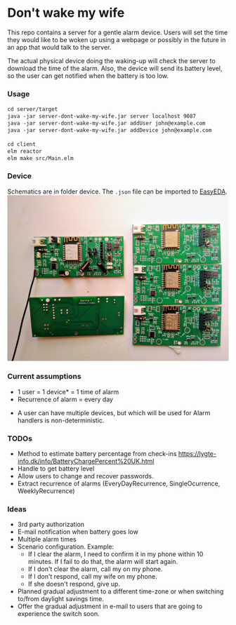 # Don't wake my wife

This repo contains a server for a gentle alarm device.
Users will set the time they would like to be woken
up using a webpage or possibly in the future in
an app that would talk to the server.

The actual physical device doing the waking-up will
check the server to download the time of the alarm.
Also, the device will send its battery level, so the
user can get notified when the battery is too low.

### Usage
```
cd server/target
java -jar server-dont-wake-my-wife.jar server localhost 9087
java -jar server-dont-wake-my-wife.jar addUser john@example.com
java -jar server-dont-wake-my-wife.jar addDevice john@example.com

cd client
elm reactor
elm make src/Main.elm
```

### Device

Schematics are in folder device. The `.json` file can be imported to [EasyEDA](https://easyeda.com/).
![Photo of manufactured PCBs](device/PCB%20photo.jpg)

### Current assumptions

- 1 user = 1 device* = 1 time of alarm
- Recurrence of alarm = every day
  
* A user can have multiple devices, but which will be
  used for Alarm handlers is non-deterministic.

### TODOs

- Method to estimate battery percentage from check-ins
  https://lygte-info.dk/info/BatteryChargePercent%20UK.html
- Handle to get battery level
- Allow users to change and recover passwords.
- Extract recurrence of alarms (EveryDayRecurrence, SingleOcurrence, WeeklyRecurrence)

### Ideas

- 3rd party authorization
- E-mail notification when battery goes low
- Multiple alarm times
- Scenario configuration. Example:
    - If I clear the alarm, I need to confirm it in my
      phone within 10 minutes. If I fail to do that,
      the alarm will start again.
    - If I don't clear the alarm, call my on my phone.  
    - If I don't respond, call my wife on my phone.
    - If she doesn't respond, give up.
- Planned gradual adjustment to a different time-zone
  or when switching to/from daylight savings time.
- Offer the gradual adjustment in e-mail to users that
  are going to experience the switch soon.
